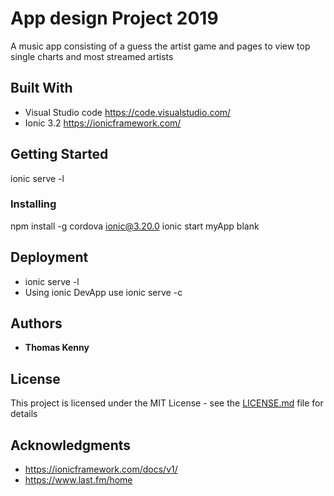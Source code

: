 # App design Project 2019

A music app consisting of a guess the artist game and pages to view top single charts and most streamed artists

## Built With

* Visual Studio code https://code.visualstudio.com/
* Ionic 3.2    https://ionicframework.com/


## Getting Started
ionic serve -l



### Installing
npm install -g cordova ionic@3.20.0
ionic start myApp blank

## Deployment

* ionic serve -l
* Using ionic DevApp use ionic serve -c


## Authors

* **Thomas Kenny** 


## License

This project is licensed under the MIT License - see the [LICENSE.md](LICENSE.md) file for details

## Acknowledgments

* https://ionicframework.com/docs/v1/
* https://www.last.fm/home



